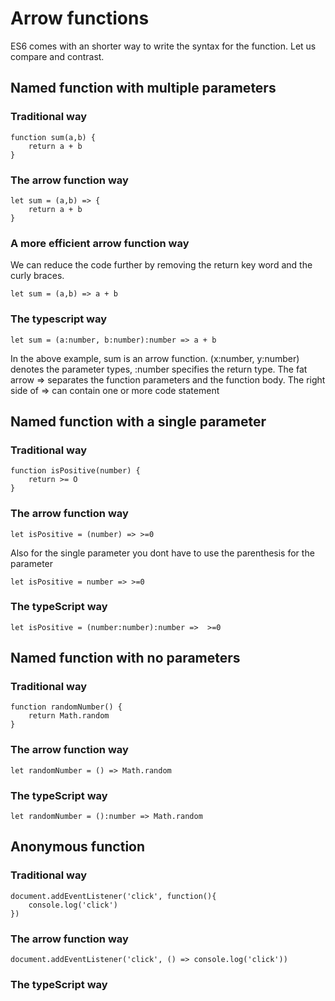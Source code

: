# Arrow functions

ES6 comes with an shorter way to write the syntax for the function. Let us compare and contrast.

## Named function with multiple parameters

### Traditional way

```
function sum(a,b) {
    return a + b
}
```

### The arrow function way

```
let sum = (a,b) => {
    return a + b
}
```

### A more efficient arrow function way

We can reduce the code further by removing the return key word and the curly braces.

```
let sum = (a,b) => a + b
```

### The typescript way

```
let sum = (a:number, b:number):number => a + b
```

In the above example, sum is an arrow function. (x:number, y:number) denotes the parameter types, :number specifies the return type. The fat arrow => separates the function parameters and the function body. The right side of => can contain one or more code statement

## Named function with a single parameter

### Traditional way

```
function isPositive(number) {
    return >= O
}
```

### The arrow function way

```
let isPositive = (number) => >=0
```

Also for the single parameter you dont have to use the parenthesis for the parameter

```
let isPositive = number => >=0
```

### The typeScript way

```
let isPositive = (number:number):number =>  >=0
```

## Named function with no parameters

### Traditional way

```
function randomNumber() {
    return Math.random
}

```

### The arrow function way

```
let randomNumber = () => Math.random
```

### The typeScript way

```
let randomNumber = ():number => Math.random
```

## Anonymous function

### Traditional way

```
document.addEventListener('click', function(){
    console.log('click')
})
```

### The arrow function way

```
document.addEventListener('click', () => console.log('click'))
```

### The typeScript way

